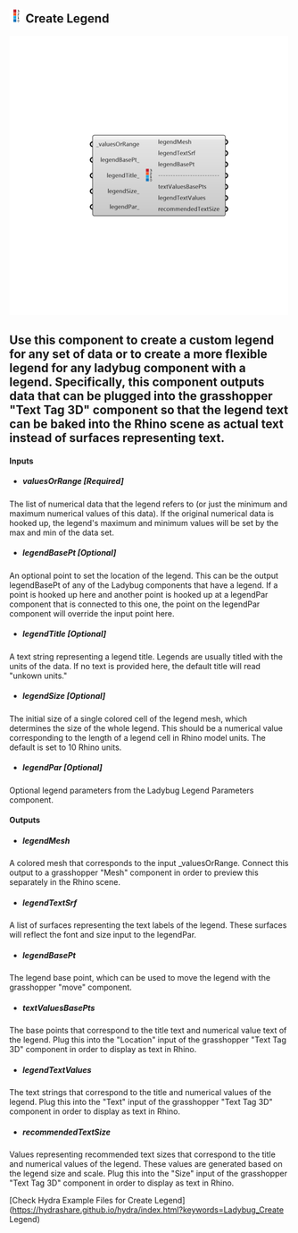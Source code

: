 ## ![](../../images/icons/Create_Legend.png) Create Legend

![](../../images/500x500/Create_Legend.png)

Use this component to create a custom legend for any set of data or to create a more flexible legend for any ladybug component with a legend.  Specifically, this component outputs data that can be plugged into the grasshopper "Text Tag 3D" component so that the legend text can be baked into the Rhino scene as actual text instead of surfaces representing text.
 -
 

#### Inputs
* ##### valuesOrRange [Required]
The list of numerical data that the legend refers to (or just the minimum and maximum numerical values of this data).  If the original numerical data is hooked up, the legend's maximum and minimum values will be set by the max and min of the data set.
* ##### legendBasePt [Optional]
An optional point to set the location of the legend.  This can be the output legendBasePt of any of the Ladybug components that have a legend.  If a point is hooked up here and another point is hooked up at a legendPar component that is connected to this one, the point on the legendPar component will override the input point here.
* ##### legendTitle [Optional]
A text string representing a legend title. Legends are usually titled with the units of the data.  If no text is provided here, the default title will read "unkown units."
* ##### legendSize [Optional]
The initial size of a single colored cell of the legend mesh, which determines the size of the whole legend.  This should be a numerical value corresponding to the length of a legend cell in Rhino model units.  The default is set to 10 Rhino units.
* ##### legendPar [Optional]
Optional legend parameters from the Ladybug Legend Parameters component.

#### Outputs
* ##### legendMesh
A colored mesh that corresponds to the input _valuesOrRange. Connect this output to a grasshopper "Mesh" component in order to preview this separately in the Rhino scene.  
* ##### legendTextSrf
A list of surfaces representing the text labels of the legend.  These surfaces will reflect the font and size input to the legendPar.
* ##### legendBasePt
The legend base point, which can be used to move the legend with the grasshopper "move" component.
* ##### textValuesBasePts
The base points that correspond to the title text and numerical value text of the legend.  Plug this into the "Location" input of the grasshopper "Text Tag 3D" component in order to display as text in Rhino.
* ##### legendTextValues
The text strings that correspond to the title and numerical values of the legend.  Plug this into the "Text" input of the grasshopper "Text Tag 3D" component in order to display as text in Rhino.
* ##### recommendedTextSize
Values representing recommended text sizes that correspond to the title and numerical values of the legend.  These values are generated based on the legend size and scale. Plug this into the "Size" input of the grasshopper "Text Tag 3D" component in order to display as text in Rhino.


[Check Hydra Example Files for Create Legend](https://hydrashare.github.io/hydra/index.html?keywords=Ladybug_Create Legend)